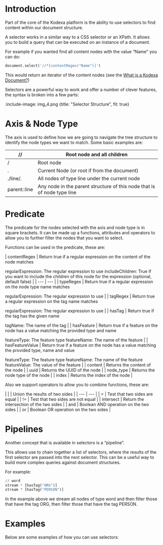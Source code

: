 # Introduction

Part of the core of the Kodexa platform is the ability to use selectors to find content within our document structure.

A selector works in a similar way to a CSS selector or an XPath. It allows you to build a query that can be executed on
an instance of a document.

For example if you wanted find all content nodes with the value “Name” you can do:

```python
document.select('//*[contentRegex("Name")]')
```

This would return an iterator of the content nodes (see
the [What is a Kodexa Document?](documents/overview))

Selectors are a powerful way to work and offer a number of clever features, the syntax is broken into a few parts:

:include-image: img_4.png {title: "Selector Structure", fit: true}

# Axis & Node Type

The axis is used to define how we are going to navigate the tree structure to identify the node types we want to match.
Some basic examples are:

| //           | Root node and all children                                              |
|--------------|-------------------------------------------------------------------------|
| /            | Root node                                                               |
| .            | Current Node  (or root if from the document)                            |
| ./line/.     | All nodes of type line under the current node                           |
| parent::line | Any node in the parent structure of this node that is of node type line |

# Predicate

The predicate for the nodes selected with the axis and node type is in square brackets. It can be made up a functions,
attributes and operators to allow you to further filter the nodes that you want to select.

Functions can be used in the predicate, these are:

| contentRegex | Return true if a regular expression on the content of the node matches

regularExpression:  The regular expression to use
includeChildren: True if you want to include the children of this node for the expression (optional, default false)
|
| --- | --- |
| typeRegex | Return true if a regular expression on the node type name matches

regularExpression:  The regular expression to use |
| tagRegex | Return true a regular expression on the tag name matches

regularExpression:  The regular expression to use |
| hasTag | Return true if the tag has the given name

tagName:  The name of the tag |
| hasFeature | Return true if a feature on the node has a value matching the provided type and name

featureType:  The feature type
featureName: The name of the feature |
| hasFeatureValue | Return true if a feature on the node has a value matching the provided type, name and value

featureType:  The feature type
featureName: The name of the feature
featureValue: The value of the feature |
| content | Returns the content of the node |
| uuid | Returns the UUID of the node |
| node_type | Returns the node type of the node |
| index | Returns the index of the node |

Also we support operators to allow you to combine functions, these are:

| | | Union the results of two sides |
| --- | --- |
| = | Test that two sides are equal |
| != | Test that two sides are not equal |
| intersect | Return the intersection of the two sides |
| and | Boolean AND operation on the two sides |
| or | Boolean OR operation on the two sides |

# Pipelines

Another concept that is available in selectors is a “pipeline”.

This allows use to chain together a list of selectors, where the results of the first selector are passed into the next
selector. This can be a useful way to build more complex queries against document structures.

For example:

```python
// word
stream * [hasTag("ORG")]
stream * [hasTag("PERSON")]
```

In the example above we stream all nodes of type word and then filter those that have the tag ORG, then filter those
that have the tag PERSON.

# Examples

Below are some examples of how you can use selectors: